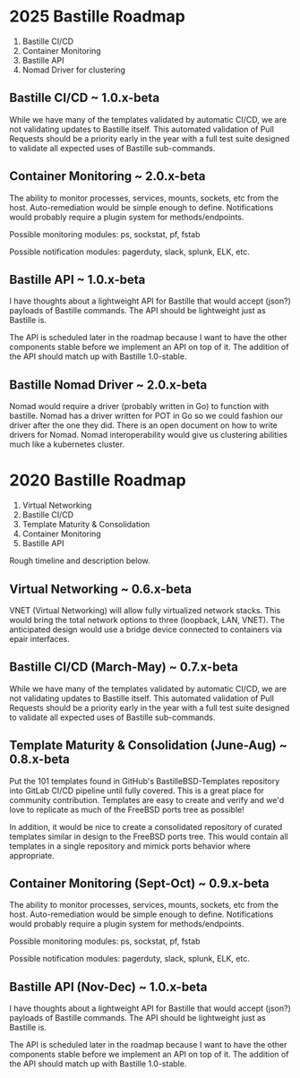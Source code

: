 2025 Bastille Roadmap
=====================

1. Bastille CI/CD
2. Container Monitoring
3. Bastille API
4. Nomad Driver for clustering

Bastille CI/CD ~ 1.0.x-beta
---------------------------------------
While we have many of the templates validated by automatic CI/CD, we are not
validating updates to Bastille itself. This automated validation of Pull
Requests should be a priority early in the year with a full test suite designed
to validate all expected uses of Bastille sub-commands.

Container Monitoring ~ 2.0.x-beta
--------------------------------------------
The ability to monitor processes, services, mounts, sockets, etc from the host.
Auto-remediation would be simple enough to define. Notifications would probably
require a plugin system for methods/endpoints.

Possible monitoring modules: ps, sockstat, pf, fstab

Possible notification modules: pagerduty, slack, splunk, ELK, etc.

Bastille API ~ 1.0.x-beta
-----------------------------------
I have thoughts about a lightweight API for Bastille that would accept (json?)
payloads of Bastille commands. The API should be lightweight just as Bastille
is.

The API is scheduled later in the roadmap because I want to have the other
components stable before we implement an API on top of it. The addition of the
API should match up with Bastille 1.0-stable.

Bastille Nomad Driver ~ 2.0.x-beta
--------------------------------------

Nomad would require a driver (probably written in Go) to function with bastille.
Nomad has a driver written for POT in Go so we could fashion our driver after 
the one they did.  There is an open document on how to write drivers for Nomad.
Nomad interoperability would give us clustering abilities much like a 
kubernetes cluster.



2020 Bastille Roadmap
=====================

1. Virtual Networking
1. Bastille CI/CD
1. Template Maturity & Consolidation
1. Container Monitoring
1. Bastille API

Rough timeline and description below.

Virtual Networking ~ 0.6.x-beta
-----------------------------------------
VNET (Virtual Networking) will allow fully virtualized network stacks. This
would bring the total network options to three (loopback, LAN, VNET). The
anticipated design would use a bridge device connected to containers via epair
interfaces.

Bastille CI/CD (March-May) ~ 0.7.x-beta
---------------------------------------
While we have many of the templates validated by automatic CI/CD, we are not
validating updates to Bastille itself. This automated validation of Pull
Requests should be a priority early in the year with a full test suite designed
to validate all expected uses of Bastille sub-commands.

Template Maturity & Consolidation (June-Aug) ~ 0.8.x-beta
---------------------------------------------------------
Put the 101 templates found in GitHub's BastilleBSD-Templates repository into
GitLab CI/CD pipeline until fully covered. This is a great place for community
contribution. Templates are easy to create and verify and we'd love to
replicate as much of the FreeBSD ports tree as possible!

In addition, it would be nice to create a consolidated repository of curated
templates similar in design to the FreeBSD ports tree. This would contain all
templates in a single repository and mimick ports behavior where appropriate.

Container Monitoring (Sept-Oct) ~ 0.9.x-beta
--------------------------------------------
The ability to monitor processes, services, mounts, sockets, etc from the host.
Auto-remediation would be simple enough to define. Notifications would probably
require a plugin system for methods/endpoints.

Possible monitoring modules: ps, sockstat, pf, fstab

Possible notification modules: pagerduty, slack, splunk, ELK, etc.

Bastille API (Nov-Dec) ~ 1.0.x-beta
-----------------------------------
I have thoughts about a lightweight API for Bastille that would accept (json?)
payloads of Bastille commands. The API should be lightweight just as Bastille
is.

The API is scheduled later in the roadmap because I want to have the other
components stable before we implement an API on top of it. The addition of the
API should match up with Bastille 1.0-stable.
